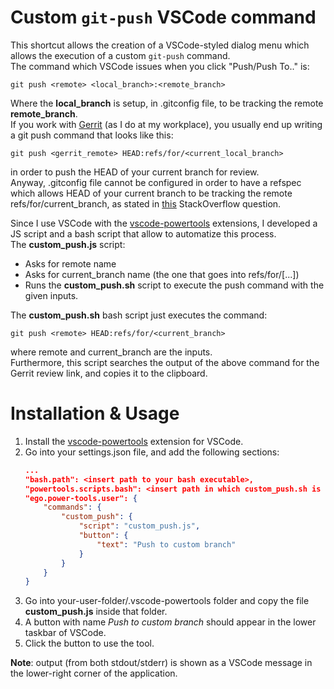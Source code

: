 # Custom `git-push` VSCode command

This shortcut allows the creation of a VSCode-styled dialog menu which allows the execution of a custom `git-push` command.  
The command which VSCode issues when you click "Push/Push To.." is:  

    git push <remote> <local_branch>:<remote_branch>   
    
Where the **local_branch** is setup, in .gitconfig file, to be tracking the remote **remote_branch**.  
If you work with [Gerrit](https://www.gerritcodereview.com/) (as I do at my workplace), you usually end up writing a git push command that looks like this:  

    git push <gerrit_remote> HEAD:refs/for/<current_local_branch>   
    
in order to push the HEAD of your current branch for review.  
Anyway, .gitconfig file cannot be configured in order to have a refspec which allows HEAD of your current branch to be tracking the remote refs/for/current_branch, as stated in [this](https://stackoverflow.com/questions/21946814/git-push-to-gerrit-with-a-tracking-branch) StackOverflow question.  

Since I use VSCode with the [vscode-powertools](https://marketplace.visualstudio.com/items?itemName=ego-digital.vscode-powertools) extensions, I developed a JS script and a bash script that allow to automatize this process.  
The **custom_push.js** script:  
- Asks for remote name
- Asks for current_branch name (the one that goes into refs/for/[...])
- Runs the **custom_push.sh** script to execute the push command with the given inputs.

The **custom_push.sh** bash script just executes the command:  

    git push <remote> HEAD:refs/for/<current_branch>   
    
where remote and current_branch are the inputs.  
Furthermore, this script searches the output of the above command for the Gerrit review link, and copies it to the clipboard.

# Installation & Usage

1. Install the [vscode-powertools](https://marketplace.visualstudio.com/items?itemName=ego-digital.vscode-powertools) extension for VSCode.
2. Go into your settings.json file, and add the following sections:
    ```json
    ...
    "bash.path": <insert path to your bash executable>,
    "powertools.scripts.bash": <insert path in which custom_push.sh is stored>,
    "ego.power-tools.user": {
        "commands": {
            "custom_push": {
                "script": "custom_push.js",
                "button": {
                    "text": "Push to custom branch"
                }
            }
        }
    }
    ```
3. Go into your-user-folder/.vscode-powertools folder and copy the file **custom_push.js** inside that folder.
4. A button with name *Push to custom branch* should appear in the lower taskbar of VSCode.
5. Click the button to use the tool.  

**Note**: output (from both stdout/stderr) is shown as a VSCode message in the lower-right corner of the application.
